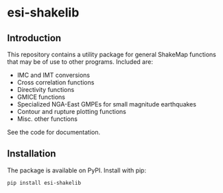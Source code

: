 # esi-shakelib

## Introduction

This repository contains a utility package for general ShakeMap functions that may be of use to other programs.
Included are:

- IMC and IMT conversions
- Cross correlation functions
- Directivity functions
- GMICE functions
- Specialized NGA-East GMPEs for small magnitude earthquakes
- Contour and rupture plotting functions
- Misc. other functions

See the code for documentation.

## Installation

The package is available on PyPI. Install with pip:

    pip install esi-shakelib

